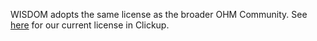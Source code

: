 WISDOM adopts the same license as the broader OHM Community. See [here](https://doc.clickup.com/36615879/d/h/12xdp7-382/ed51fc76f354e55) for our current license in Clickup. 
